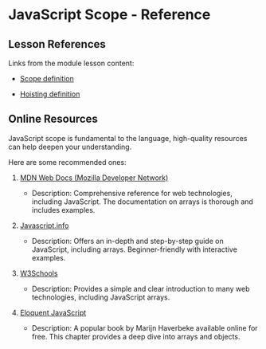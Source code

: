 # JavaScript Scope - Reference

## Lesson References 

Links from the module lesson content:

- [Scope definition](https://developer.mozilla.org/en-US/docs/Glossary/Scope)

- [Hoisting definition](https://developer.mozilla.org/en-US/docs/Glossary/Hoisting)

## Online Resources

JavaScript scope is fundamental to the language, high-quality resources can help deepen your understanding.

Here are some recommended ones:

1. [MDN Web Docs (Mozilla Developer Network)](https://developer.mozilla.org/en-US/docs/Web/JavaScript/Reference/Global_Objects/Array)
   - Description: Comprehensive reference for web technologies, including JavaScript. The documentation on arrays is thorough and includes examples.

2. [Javascript.info](https://javascript.info/array)
   - Description: Offers an in-depth and step-by-step guide on JavaScript, including arrays. Beginner-friendly with interactive examples.

3. [W3Schools](https://www.w3schools.com/js/js_arrays.asp)
   - Description: Provides a simple and clear introduction to many web technologies, including JavaScript arrays.

4. [Eloquent JavaScript](https://eloquentjavascript.net/04_data.html)
   - Description: A popular book by Marijn Haverbeke available online for free. This chapter provides a deep dive into arrays and objects.
